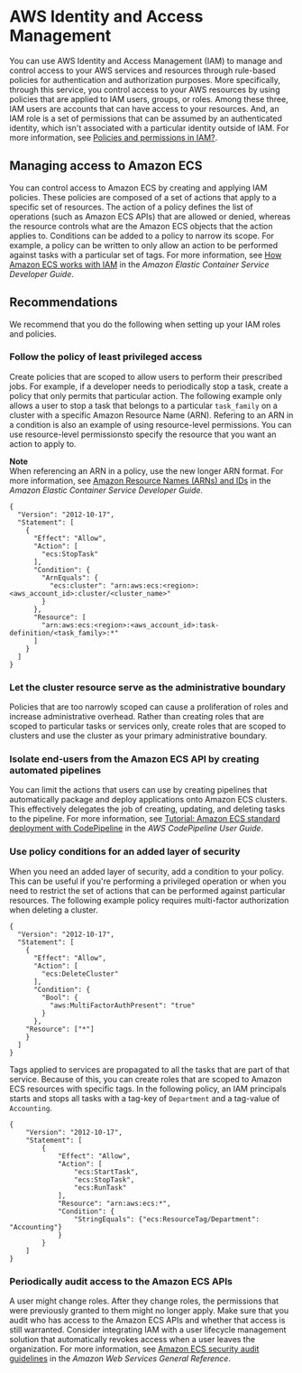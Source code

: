 # AWS Identity and Access Management<a name="security-iam"></a>

You can use AWS Identity and Access Management \(IAM\) to manage and control access to your AWS services and resources through rule\-based policies for authentication and authorization purposes\. More specifically, through this service, you control access to your AWS resources by using policies that are applied to IAM users, groups, or roles\. Among these three, IAM users are accounts that can have access to your resources\. And, an IAM role is a set of permissions that can be assumed by an authenticated identity, which isn't associated with a particular identity outside of IAM\. For more information, see [Policies and permissions in IAM?](IAM/latest/UserGuide/access_policies.html)\.

## Managing access to Amazon ECS<a name="security-iam-managing"></a>

You can control access to Amazon ECS by creating and applying IAM policies\. These policies are composed of a set of actions that apply to a specific set of resources\. The action of a policy defines the list of operations \(such as Amazon ECS APIs\) that are allowed or denied, whereas the resource controls what are the Amazon ECS objects that the action applies to\. Conditions can be added to a policy to narrow its scope\. For example, a policy can be written to only allow an action to be performed against tasks with a particular set of tags\. For more information, see [How Amazon ECS works with IAM](https://docs.aws.amazon.com/AmazonECS/latest/developerguide/security_iam_service-with-iam.html) in the *Amazon Elastic Container Service Developer Guide*\.

## Recommendations<a name="security-iam-recommendations"></a>

We recommend that you do the following when setting up your IAM roles and policies\.

### Follow the policy of least privileged access<a name="security-iam-recommendations-leastpriv"></a>

Create policies that are scoped to allow users to perform their prescribed jobs\. For example, if a developer needs to periodically stop a task, create a policy that only permits that particular action\. The following example only allows a user to stop a task that belongs to a particular `task_family` on a cluster with a specific Amazon Resource Name \(ARN\)\. Refering to an ARN in a condition is also an example of using resource\-level permissions\. You can use resource\-level permissionsto specify the resource that you want an action to apply to\.

**Note**  
When referencing an ARN in a policy, use the new longer ARN format\. For more information, see [Amazon Resource Names \(ARNs\) and IDs](https://docs.aws.amazon.com/AmazonECS/latest/developerguide/ecs-account-settings.html#ecs-resource-ids) in the *Amazon Elastic Container Service Developer Guide*\.

```
{
  "Version": "2012-10-17",
  "Statement": [
    {
      "Effect": "Allow",
      "Action": [
        "ecs:StopTask"
      ],
      "Condition": {
        "ArnEquals": {
          "ecs:cluster": "arn:aws:ecs:<region>:<aws_account_id>:cluster/<cluster_name>"
        }
      },
      "Resource": [
        "arn:aws:ecs:<region>:<aws_account_id>:task-definition/<task_family>:*"
      ]
    }
  ]
}
```

### Let the cluster resource serve as the administrative boundary<a name="security-iam-recommendations-clusterboundary"></a>

Policies that are too narrowly scoped can cause a proliferation of roles and increase administrative overhead\. Rather than creating roles that are scoped to particular tasks or services only, create roles that are scoped to clusters and use the cluster as your primary administrative boundary\.

### Isolate end\-users from the Amazon ECS API by creating automated pipelines<a name="security-iam-recommendations-usingpipelines"></a>

You can limit the actions that users can use by creating pipelines that automatically package and deploy applications onto Amazon ECS clusters\. This effectively delegates the job of creating, updating, and deleting tasks to the pipeline\. For more information, see [Tutorial: Amazon ECS standard deployment with CodePipeline](https://docs.aws.amazon.com/codepipeline/latest/userguide/ecs-cd-pipeline.html) in the *AWS CodePipeline User Guide*\.

### Use policy conditions for an added layer of security<a name="security-iam-recommendations-policyconditions"></a>

When you need an added layer of security, add a condition to your policy\. This can be useful if you're performing a privileged operation or when you need to restrict the set of actions that can be performed against particular resources\. The following example policy requires multi\-factor authorization when deleting a cluster\.

```
{
  "Version": "2012-10-17",
  "Statement": [
    {
      "Effect": "Allow",
      "Action": [
        "ecs:DeleteCluster"
      ],
      "Condition": {
        "Bool": {
          "aws:MultiFactorAuthPresent": "true"
        }
      },
    "Resource": ["*"]
    }
  ]
}
```

Tags applied to services are propagated to all the tasks that are part of that service\. Because of this, you can create roles that are scoped to Amazon ECS resources with specific tags\. In the following policy, an IAM principals starts and stops all tasks with a tag\-key of `Department` and a tag\-value of `Accounting`\.

```
{
    "Version": "2012-10-17",
    "Statement": [
        {
            "Effect": "Allow",
            "Action": [
                "ecs:StartTask",
                "ecs:StopTask",
                "ecs:RunTask"
            ],
            "Resource": "arn:aws:ecs:*",
            "Condition": {
                "StringEquals": {"ecs:ResourceTag/Department": "Accounting"}
            }
        }
    ]
}
```

### Periodically audit access to the Amazon ECS APIs<a name="security-iam-recommendations-audit"></a>

A user might change roles\. After they change roles, the permissions that were previously granted to them might no longer apply\. Make sure that you audit who has access to the Amazon ECS APIs and whether that access is still warranted\. Consider integrating IAM with a user lifecycle management solution that automatically revokes access when a user leaves the organization\. For more information, see [Amazon ECS security audit guidelines](https://docs.aws.amazon.com/general/latest/gr/aws-security-audit-guide.html) in the *Amazon Web Services General Reference*\.